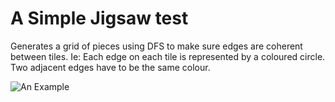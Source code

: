# A Simple Jigsaw test

Generates a grid of pieces using DFS to make sure edges are coherent between tiles.
Ie: Each edge on each tile is represented by a coloured circle. Two adjacent edges have to be the same colour.


![An Example](/test.png)
